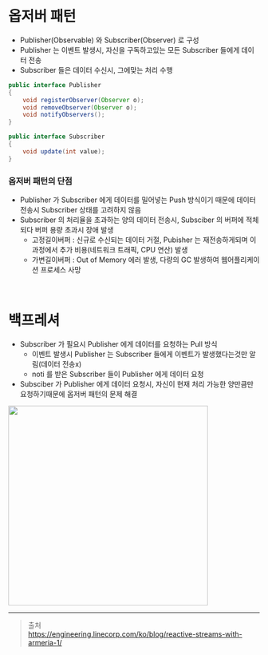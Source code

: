 # 옵저버 패턴
* Publisher(Observable) 와 Subscriber(Observer) 로 구성
* Publisher 는 이벤트 발생시, 자신을 구독하고있는 모든 Subscriber 들에게 데이터 전송
* Subscriber 들은 데이터 수신시, 그에맞는 처리 수행

```java
public interface Publisher
{
    void registerObserver(Observer o);
    void removeObserver(Observer o);
    void notifyObservers();
}

public interface Subscriber
{
    void update(int value);
}
```

### 옵저버 패턴의 단점
* Publisher 가 Subscriber 에게 데이터를 밀어넣는 Push 방식이기 때문에 데이터 전송시 Subscriber 상태를 고려하지 않음
* Subscriber 의 처리율을 초과하는 양의 데이터 전송시, Subsciber 의 버퍼에 적체되다 버퍼 용량 초과시 장애 발생
	* 고정길이버퍼 : 신규로 수신되는 데이터 거절, Pubisher 는 재전송하게되며 이과정에서 추가 비용(네트워크 트래픽, CPU 연산) 발생
	* 가변길이버퍼 : Out of Memory 에러 발생, 다량의 GC 발생하여 웹어플리케이션 프로세스 사망

<br>

# 백프레셔
* Subscriber 가 필요시 Publisher 에게 데이터를 요청하는 Pull 방식
	* 이벤트 발생시 Publisher 는 Subscriber 들에게 이벤트가 발생했다는것만 알림(데이터 전송x)
	* noti 를 받은 Subscriber 들이 Publisher 에게 데이터 요청
* Subsciber 가 Publisher 에게 데이터 요청시, 자신이 현재 처리 가능한 양만큼만 요청하기때문에 옵저버 패턴의 문제 해결

<img src="https://user-images.githubusercontent.com/48702893/129479369-7a628620-f306-4697-9e23-f503009ac45b.png" width="400" height="400">

***

> 출처<br>
> https://engineering.linecorp.com/ko/blog/reactive-streams-with-armeria-1/